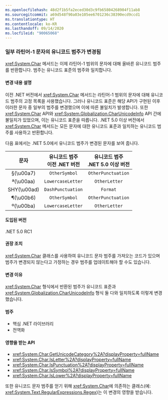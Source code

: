 ```yaml
---
ms.openlocfilehash: 48d2f1b5fa2eced30d3c9fb65804268904f11ab8
ms.sourcegitcommit: a69d548f90a03e105ee6701236c38390ecd9ccd1
ms.translationtype: HT
ms.contentlocale: ko-KR
ms.lasthandoff: 09/14/2020
ms.locfileid: "90065068"
---
```

### <a name="unicode-category-changed-for-some-latin-1-characters"></a>일부 라틴어-1 문자의 유니코드 범주가 변경됨

<xref:System.Char> 메서드는 이제 라틴어-1 범위의 문자에 대해 올바른 유니코드 범주를 반환합니다. 범주는 유니코드 표준의 범주와 일치합니다.

#### <a name="change-description"></a>변경 내용 설명

이전 .NET 버전에서 <xref:System.Char> 메서드는 라틴어-1 범위의 문자에 대해 유니코드 범주의 고정 목록을 사용했습니다. 그러나 유니코드 표준은 해당 API가 구현된 이후 이러한 문자 중 일부의 범주를 변경했으며 이에 따른 불일치가 발생합니다. 또한 <xref:System.Char> API와 <xref:System.Globalization.CharUnicodeInfo> API 간에 불일치가 있었으며, 이는 유니코드 표준을 따릅니다. .NET 5.0 이상 버전에서 <xref:System.Char> 메서드는 모든 문자에 대한 유니코드 표준과 일치하는 유니코드 범주를 사용하고 반환합니다.

다음 표에서는 .NET 5.0에서 유니코드 범주가 변경된 문자를 보여 줍니다.

| 문자    | 유니코드 범주<br>이전 .NET 버전 | 유니코드 범주<br>.NET 5.0 이상 버전 |
|:------------:|:---------------------------------------------:|:--------------------------------------------------:|
| §(\u00a7)   | `OtherSymbol`                                 | `OtherPunctuation`                                 |
| ª(\u00aa)   | `LowercaseLetter`                             | `OtherLetter`                                      |
| SHY(\u00ad) | `DashPunctuation`                             | `Format`                                           |
| ¶(\u00b6)   | `OtherSymbol`                                 | `OtherPunctuation`                                 |
| º(\u00ba)   | `LowercaseLetter`                             | `OtherLetter`                                      |

#### <a name="version-introduced"></a>도입된 버전

.NET 5.0 RC1

#### <a name="recommended-action"></a>권장 조치

<xref:System.Char> 클래스를 사용하여 유니코드 문자 범주를 가져오는 코드가 있으며 범주가 변경되지 않는다고 가정하는 경우 범주를 업데이트해야 할 수도 있습니다.

#### <a name="reason-for-change"></a>변경 이유

<xref:System.Char> 형식에서 반환된 범주가 유니코드 표준과 <xref:System.Globalization.CharUnicodeInfo> 형식 둘 다와 일치하도록 이렇게 변경했습니다.

#### <a name="category"></a>범주

- 핵심 .NET 라이브러리
- 전역화

#### <a name="affected-apis"></a>영향을 받는 API

- <xref:System.Char.GetUnicodeCategory%2A?displayProperty=fullName>
- <xref:System.Char.IsLetter%2A?displayProperty=fullName>
- <xref:System.Char.IsPunctuation%2A?displayProperty=fullName>
- <xref:System.Char.IsSymbol%2A?displayProperty=fullName>
- <xref:System.Char.IsLower%2A?displayProperty=fullName>

또한 유니코드 문자 범주를 얻기 위해 <xref:System.Char>에 의존하는 클래스(예: <xref:System.Text.RegularExpressions.Regex>)는 이 변경의 영향을 받습니다.

<!--

#### Affected APIs

- `Overload:System.Char.GetUnicodeCategory`
- `Overload:System.Char.IsLetter`
- `Overload:System.Char.IsPunctuation`
- `Overload:System.Char.IsSymbol`
- `Overload:System.Char.IsLower`

-->
